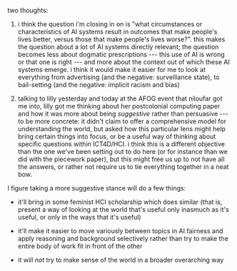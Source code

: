 two thoughts:

1. i think the question i'm closing in on is "what circumstances or characteristics of AI systems result in outcomes that make people's lives better, versus those that make people's lives worse?". this makes the question about a lot of AI systems directly relevant; the question becomes less about dogmatic prescriptions --- this use of AI is wrong or that one is right --- and more about the context out of which these AI systems emerge. i think it would make it easier for me to look at everything from advertising (and the negative: surveillance state), to bail-setting (and the negative: implicit racism and bias)

2. talking to lilly yesterday and today at the AFOG event that niloufar got me into, lilly got me thinking about her postcolonial computing paper and how it was more about being *suggestive* rather than persuasive --- to be more concrete: it didn't claim to offer a comprehensive model for understanding the world, but asked how this particular lens might help bring certain things into focus, or be a useful way of thinking about specific questions within ICT4D/HCI. i think this is a different objective than the one we've been setting out to do here (or for instance than we did with the piecework paper), but this might free us up to not have all the answers, or rather not require us to tie everything together in a neat bow.





I figure taking a more suggestive stance will do a few things:

+ it'll bring in some feminist HCI scholarship which does similar (that is, present a way of looking at the world that's useful only inasmuch as it's useful, or only in the ways that it's useful)

+ it'll make it easier to move variously between topics in AI fairness and apply reasoning and background selectively rather than try to make the entire body of work fit in front of the other

- it will *not* try to make sense of the world in a broader overarching way
